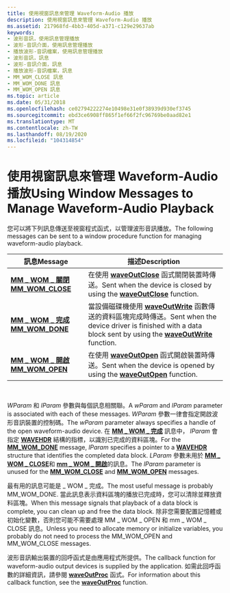 ```yaml
---
title: 使用視窗訊息來管理 Waveform-Audio 播放
description: 使用視窗訊息來管理 Waveform-Audio 播放
ms.assetid: 217968fd-4bb3-405d-a371-c129e29637ab
keywords:
- 波形音訊，使用訊息管理播放
- 波形-音訊介面，使用訊息管理播放
- 播放波形-音訊檔案，使用訊息管理播放
- 波形音訊，訊息
- 波形-音訊介面，訊息
- 播放波形-音訊檔案，訊息
- MM_WOM_CLOSE 訊息
- MM_WOM_DONE 訊息
- MM_WOM_OPEN 訊息
ms.topic: article
ms.date: 05/31/2018
ms.openlocfilehash: ce02794222274e10498e31e0f38939d930ef3745
ms.sourcegitcommit: ebd3ce6908ff865f1ef66f2fc96769be0aad82e1
ms.translationtype: MT
ms.contentlocale: zh-TW
ms.lasthandoff: 08/19/2020
ms.locfileid: "104314854"
---
```

# <a name="using-window-messages-to-manage-waveform-audio-playback"></a><span data-ttu-id="0413a-112">使用視窗訊息來管理 Waveform-Audio 播放</span><span class="sxs-lookup"><span data-stu-id="0413a-112">Using Window Messages to Manage Waveform-Audio Playback</span></span>

<span data-ttu-id="0413a-113">您可以將下列訊息傳送至視窗程式函式，以管理波形音訊播放。</span><span class="sxs-lookup"><span data-stu-id="0413a-113">The following messages can be sent to a window procedure function for managing waveform-audio playback.</span></span>



| <span data-ttu-id="0413a-114">訊息</span><span class="sxs-lookup"><span data-stu-id="0413a-114">Message</span></span>                                | <span data-ttu-id="0413a-115">描述</span><span class="sxs-lookup"><span data-stu-id="0413a-115">Description</span></span>                                                                                                                |
|----------------------------------------|----------------------------------------------------------------------------------------------------------------------------|
| [<span data-ttu-id="0413a-116">**MM \_ WOM \_ 關閉**</span><span class="sxs-lookup"><span data-stu-id="0413a-116">**MM\_WOM\_CLOSE**</span></span>](mm-wom-close.md) | <span data-ttu-id="0413a-117">在使用 [**waveOutClose**](/windows/win32/api/mmeapi/nf-mmeapi-waveoutclose) 函式關閉裝置時傳送。</span><span class="sxs-lookup"><span data-stu-id="0413a-117">Sent when the device is closed by using the [**waveOutClose**](/windows/win32/api/mmeapi/nf-mmeapi-waveoutclose) function.</span></span>                                 |
| [<span data-ttu-id="0413a-118">**MM \_ WOM \_ 完成**</span><span class="sxs-lookup"><span data-stu-id="0413a-118">**MM\_WOM\_DONE**</span></span>](mm-wom-done.md)   | <span data-ttu-id="0413a-119">當設備磁碟機使用 [**waveOutWrite**](/windows/win32/api/mmeapi/nf-mmeapi-waveoutwrite) 函數傳送的資料區塊完成時傳送。</span><span class="sxs-lookup"><span data-stu-id="0413a-119">Sent when the device driver is finished with a data block sent by using the [**waveOutWrite**](/windows/win32/api/mmeapi/nf-mmeapi-waveoutwrite) function.</span></span> |
| [<span data-ttu-id="0413a-120">**MM \_ WOM \_ 開啟**</span><span class="sxs-lookup"><span data-stu-id="0413a-120">**MM\_WOM\_OPEN**</span></span>](mm-wom-open.md)   | <span data-ttu-id="0413a-121">在使用 [**waveOutOpen**](/windows/win32/api/mmeapi/nf-mmeapi-waveoutopen) 函式開啟裝置時傳送。</span><span class="sxs-lookup"><span data-stu-id="0413a-121">Sent when the device is opened by using the [**waveOutOpen**](/windows/win32/api/mmeapi/nf-mmeapi-waveoutopen) function.</span></span>                                   |



 

<span data-ttu-id="0413a-122">*WParam* 和 *lParam* 參數與每個訊息相關聯。</span><span class="sxs-lookup"><span data-stu-id="0413a-122">A *wParam* and *lParam* parameter is associated with each of these messages.</span></span> <span data-ttu-id="0413a-123">*WParam* 參數一律會指定開啟波形音訊裝置的控制碼。</span><span class="sxs-lookup"><span data-stu-id="0413a-123">The *wParam* parameter always specifies a handle of the open waveform-audio device.</span></span> <span data-ttu-id="0413a-124">在 [**MM \_ WOM \_ 完成**](mm-wom-done.md) 訊息中， *lParam* 會指定 [**WAVEHDR**](/windows/win32/api/mmeapi/ns-mmeapi-wavehdr) 結構的指標，以識別已完成的資料區塊。</span><span class="sxs-lookup"><span data-stu-id="0413a-124">For the [**MM\_WOM\_DONE**](mm-wom-done.md) message, *lParam* specifies a pointer to a [**WAVEHDR**](/windows/win32/api/mmeapi/ns-mmeapi-wavehdr) structure that identifies the completed data block.</span></span> <span data-ttu-id="0413a-125">*LParam* 參數未用於 [**MM \_ WOM \_ CLOSE**](mm-wom-close.md)和 [**mm \_ WOM \_ 開啟**](mm-wom-open.md)的訊息。</span><span class="sxs-lookup"><span data-stu-id="0413a-125">The *lParam* parameter is unused for the [**MM\_WOM\_CLOSE**](mm-wom-close.md) and [**MM\_WOM\_OPEN**](mm-wom-open.md) messages.</span></span>

<span data-ttu-id="0413a-126">最有用的訊息可能是 \_ WOM \_ 完成。</span><span class="sxs-lookup"><span data-stu-id="0413a-126">The most useful message is probably MM\_WOM\_DONE.</span></span> <span data-ttu-id="0413a-127">當此訊息表示資料區塊的播放已完成時，您可以清除並釋放資料區塊。</span><span class="sxs-lookup"><span data-stu-id="0413a-127">When this message signals that playback of a data block is complete, you can clean up and free the data block.</span></span> <span data-ttu-id="0413a-128">除非您需要配置記憶體或初始化變數，否則您可能不需要處理 MM \_ WOM \_ OPEN 和 mm \_ WOM \_ CLOSE 訊息。</span><span class="sxs-lookup"><span data-stu-id="0413a-128">Unless you need to allocate memory or initialize variables, you probably do not need to process the MM\_WOM\_OPEN and MM\_WOM\_CLOSE messages.</span></span>

<span data-ttu-id="0413a-129">波形音訊輸出裝置的回呼函式是由應用程式所提供。</span><span class="sxs-lookup"><span data-stu-id="0413a-129">The callback function for waveform-audio output devices is supplied by the application.</span></span> <span data-ttu-id="0413a-130">如需此回呼函數的詳細資訊，請參閱 [**waveOutProc**](/previous-versions//dd743869(v=vs.85)) 函式。</span><span class="sxs-lookup"><span data-stu-id="0413a-130">For information about this callback function, see the [**waveOutProc**](/previous-versions//dd743869(v=vs.85)) function.</span></span>

 

 